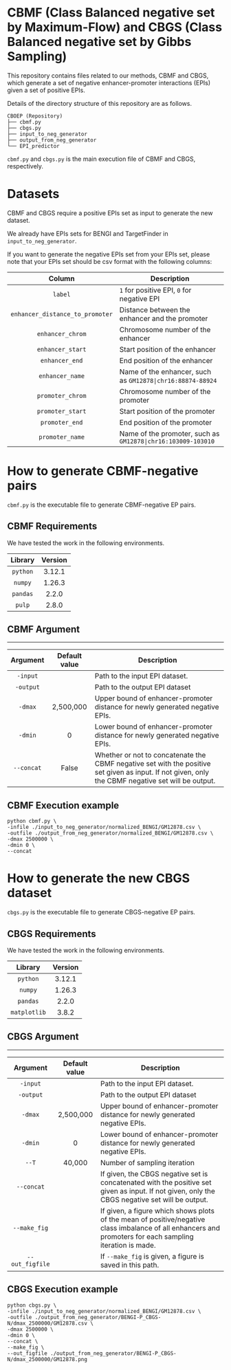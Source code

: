 # CBMF (Class Balanced negative set by Maximum-Flow) and CBGS (Class Balanced negative set by Gibbs Sampling)

This repository contains files related to our methods, CBMF and CBGS, which generate a set of negative enhancer-promoter interactions (EPIs) given a set of positive EPIs. 

Details of the directory structure of this repository are as follows.

```
CBOEP (Repository)
├── cbmf.py
├── cbgs.py
├── input_to_neg_generator
├── output_from_neg_generator
└── EPI_predictor
```
`cbmf.py` and `cbgs.py` is the main execution file of CBMF and CBGS, respectively.



# Datasets
CBMF and CBGS require a positive EPIs set as input to generate the new dataset.

We already have EPIs sets for BENGI and TargetFinder in ```input_to_neg_generator```.

If you want to generate the negative EPIs set from your EPIs set,
please note that your EPIs set should be csv format with the following columns:

| Column | Description |
| :---: | --- |
| ```label``` | ```1``` for positive EPI, ```0``` for negative EPI |
| ```enhancer_distance_to_promoter``` | Distance between the enhancer and the promoter |
| ```enhancer_chrom``` | Chromosome number of the enhancer |
| ```enhancer_start``` | Start position of the enhancer |
| ```enhancer_end``` | End position of the enhancer |
| ```enhancer_name``` | Name of the enhancer, such as `GM12878\|chr16:88874-88924` |
| ```promoter_chrom``` | Chromosome number of the promoter |
| ```promoter_start``` | Start position of the promoter |
| ```promoter_end``` | End position of the promoter |
| ```promoter_name``` | Name of the promoter, such as `GM12878\|chr16:103009-103010`|

# How to generate **CBMF**-negative pairs
`cbmf.py` is the executable file to generate CBMF-negative EP pairs. 


## CBMF Requirements
We have tested the work in the following environments.

| Library | Version |
| :---: | :---: |
|```python```|3.12.1|
| ```numpy``` |1.26.3|
| ```pandas``` |2.2.0|
| ```pulp``` | 2.8.0 |


## CBMF Argument
---

| Argument | Default value | Description |
| :---: | :---: | ---- |
| ```-input``` ||Path to the input EPI dataset.|
| ```-output``` ||Path to the output EPI dataset|
| ```-dmax``` |2,500,000|Upper bound of enhancer-promoter distance for newly generated negative EPIs.|
| ```-dmin``` |0|Lower bound of enhancer-promoter distance for newly generated negative EPIs.|
| ```--concat``` |False|Whether or not to concatenate the CBMF negative set with the positive set given as input. If not given, only the CBMF negative set will be output.|



## CBMF Execution example
```  
python cbmf.py \
-infile ./input_to_neg_generator/normalized_BENGI/GM12878.csv \
-outfile ./output_from_neg_generator/normalized_BENGI/GM12878.csv \
-dmax 2500000 \
-dmin 0 \
--concat
```




# How to generate the new CBGS dataset

`cbgs.py` is the executable file to generate CBGS-negative EP pairs. 

## CBGS Requirements

We have tested the work in the following environments.

| Library | Version |
| :---: | :---: |
|```python```|3.12.1|
| ```numpy``` |1.26.3|
| ```pandas``` |2.2.0|
| ```matplotlib``` | 3.8.2 |

## CBGS Argument
---

| Argument | Default value | Description |
| :---: | :---: | ---- |
| ```-input``` ||Path to the input EPI dataset.|
| ```-output``` ||Path to the output EPI dataset|
| ```-dmax``` |2,500,000|Upper bound of enhancer-promoter distance for newly generated negative EPIs.|
| ```-dmin``` |0|Lower bound of enhancer-promoter distance for newly generated negative EPIs.|
|```--T```|40,000|Number of sampling iteration|
| ```--concat``` ||If given, the CBGS negative set is concatenated with the positive set given as input. If not given, only the CBGS negative set will be output.|
|```--make_fig```||If given, a figure which shows plots of the mean of positive/negative class imbalance of all enhancers and promoters for each sampling iteration is made.|
|```--out_figfile```||If ```--make_fig``` is given, a figure is saved in this path.|


## CBGS Execution example
```  
python cbgs.py \
-infile ./input_to_neg_generator/normalized_BENGI/GM12878.csv \
-outfile ./output_from_neg_generator/BENGI-P_CBGS-N/dmax_2500000/GM12878.csv \
-dmax 2500000 \
-dmin 0 \
--concat \
--make_fig \
--out_figfile ./output_from_neg_generator/BENGI-P_CBGS-N/dmax_2500000/GM12878.png
```







